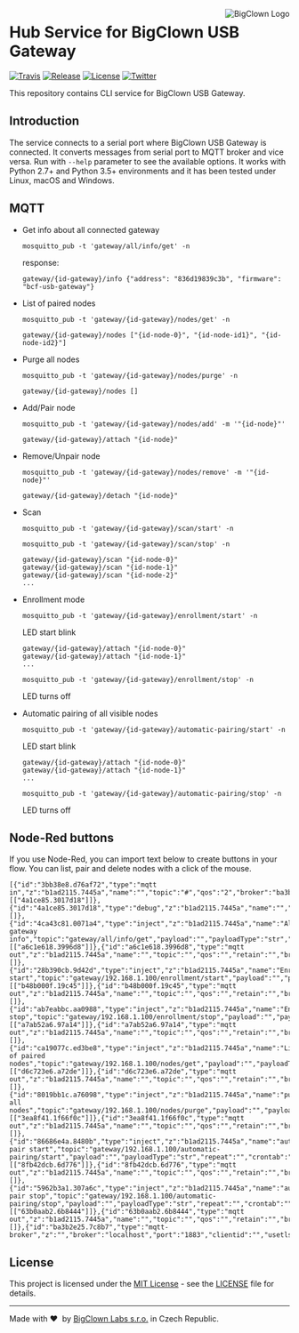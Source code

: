 <a href="https://www.bigclown.com"><img src="https://s3.eu-central-1.amazonaws.com/bigclown/gh-readme-logo.png" alt="BigClown Logo" align="right"></a>

# Hub Service for BigClown USB Gateway

[![Travis](https://img.shields.io/travis/bigclownlabs/bch-usb-gateway/master.svg)](https://travis-ci.org/bigclownlabs/bch-usb-gateway)
[![Release](https://img.shields.io/github/release/bigclownlabs/bch-usb-gateway.svg)](https://github.com/bigclownlabs/bch-usb-gateway/releases)
[![License](https://img.shields.io/github/license/bigclownlabs/bch-usb-gateway.svg)](https://github.com/bigclownlabs/bch-usb-gateway/blob/master/LICENSE)
[![Twitter](https://img.shields.io/twitter/follow/BigClownLabs.svg?style=social&label=Follow)](https://twitter.com/BigClownLabs)

This repository contains CLI service for BigClown USB Gateway.

## Introduction

The service connects to a serial port where BigClown USB Gateway is connected.
It converts messages from serial port to MQTT broker and vice versa.
Run with `--help` parameter to see the available options.
It works with Python 2.7+ and Python 3.5+ environments and it has been tested under Linux, macOS and Windows.


## MQTT

* Get info about all connected gateway
  ```
  mosquitto_pub -t 'gateway/all/info/get' -n
  ```
  response:
  ```
  gateway/{id-gateway}/info {"address": "836d19839c3b", "firmware": "bcf-usb-gateway"}
  ```

* List of paired nodes
  ```
  mosquitto_pub -t 'gateway/{id-gateway}/nodes/get' -n
  ```

  ```
  gateway/{id-gateway}/nodes ["{id-node-0}", "{id-node-id1}", "{id-node-id2}"]
  ```

* Purge all nodes
  ```
  mosquitto_pub -t 'gateway/{id-gateway}/nodes/purge' -n
  ```

  ```
  gateway/{id-gateway}/nodes []
  ```

* Add/Pair node
  ```
  mosquitto_pub -t 'gateway/{id-gateway}/nodes/add' -m '"{id-node}"'
  ```

  ```
  gateway/{id-gateway}/attach "{id-node}"
  ```

* Remove/Unpair node
  ```
  mosquitto_pub -t 'gateway/{id-gateway}/nodes/remove' -m '"{id-node}"'
  ```

  ```
  gateway/{id-gateway}/detach "{id-node}"
  ```

* Scan

  ```
  mosquitto_pub -t 'gateway/{id-gateway}/scan/start' -n
  ```

  ```
  mosquitto_pub -t 'gateway/{id-gateway}/scan/stop' -n
  ```

  ```
  gateway/{id-gateway}/scan "{id-node-0}"
  gateway/{id-gateway}/scan "{id-node-1}"
  gateway/{id-gateway}/scan "{id-node-2}"
  ...
  ```

* Enrollment mode

  ```
  mosquitto_pub -t 'gateway/{id-gateway}/enrollment/start' -n
  ```
  LED start blink
  ```
  gateway/{id-gateway}/attach "{id-node-0}"
  gateway/{id-gateway}/attach "{id-node-1}"
  ...
  ```

  ```
  mosquitto_pub -t 'gateway/{id-gateway}/enrollment/stop' -n
  ```
  LED turns off


* Automatic pairing of all visible nodes

  ```
  mosquitto_pub -t 'gateway/{id-gateway}/automatic-pairing/start' -n
  ```
  LED start blink
  ```
  gateway/{id-gateway}/attach "{id-node-0}"
  gateway/{id-gateway}/attach "{id-node-1}"
  ...
  ```

  ```
  mosquitto_pub -t 'gateway/{id-gateway}/automatic-pairing/stop' -n
  ```
  LED turns off

## Node-Red buttons

If you use Node-Red, you can import text below to create buttons in your flow. You can list, pair and delete nodes with a click of the mouse.

```
[{"id":"3bb38e8.d76af72","type":"mqtt in","z":"b1ad2115.7445a","name":"","topic":"#","qos":"2","broker":"ba3b2e25.7c8b7","x":190,"y":260,"wires":[["4a1ce85.3017d18"]]},{"id":"4a1ce85.3017d18","type":"debug","z":"b1ad2115.7445a","name":"","active":true,"console":"false","complete":"false","x":370,"y":260,"wires":[]},{"id":"4ca43c81.0071a4","type":"inject","z":"b1ad2115.7445a","name":"All gateway info","topic":"gateway/all/info/get","payload":"","payloadType":"str","repeat":"","crontab":"","once":false,"x":219,"y":352,"wires":[["a6c1e618.3996d8"]]},{"id":"a6c1e618.3996d8","type":"mqtt out","z":"b1ad2115.7445a","name":"","topic":"","qos":"","retain":"","broker":"ba3b2e25.7c8b7","x":404,"y":353,"wires":[]},{"id":"28b390cb.9d42d","type":"inject","z":"b1ad2115.7445a","name":"Enrollment start","topic":"gateway/192.168.1.100/enrollment/start","payload":"","payloadType":"str","repeat":"","crontab":"","once":false,"x":220,"y":480,"wires":[["b48b000f.19c45"]]},{"id":"b48b000f.19c45","type":"mqtt out","z":"b1ad2115.7445a","name":"","topic":"","qos":"","retain":"","broker":"ba3b2e25.7c8b7","x":405,"y":481,"wires":[]},{"id":"ab7eabbc.aa0988","type":"inject","z":"b1ad2115.7445a","name":"Enrollment stop","topic":"gateway/192.168.1.100/enrollment/stop","payload":"","payloadType":"str","repeat":"","crontab":"","once":false,"x":220,"y":520,"wires":[["a7ab52a6.97a14"]]},{"id":"a7ab52a6.97a14","type":"mqtt out","z":"b1ad2115.7445a","name":"","topic":"","qos":"","retain":"","broker":"ba3b2e25.7c8b7","x":405,"y":521,"wires":[]},{"id":"ca19077c.ed3be8","type":"inject","z":"b1ad2115.7445a","name":"List of paired nodes","topic":"gateway/192.168.1.100/nodes/get","payload":"","payloadType":"str","repeat":"","crontab":"","once":false,"x":230,"y":400,"wires":[["d6c723e6.a72de"]]},{"id":"d6c723e6.a72de","type":"mqtt out","z":"b1ad2115.7445a","name":"","topic":"","qos":"","retain":"","broker":"ba3b2e25.7c8b7","x":405,"y":401,"wires":[]},{"id":"8019bb1c.a76098","type":"inject","z":"b1ad2115.7445a","name":"purge all nodes","topic":"gateway/192.168.1.100/nodes/purge","payload":"","payloadType":"str","repeat":"","crontab":"","once":false,"x":220,"y":700,"wires":[["3ea8f41.1f66f0c"]]},{"id":"3ea8f41.1f66f0c","type":"mqtt out","z":"b1ad2115.7445a","name":"","topic":"","qos":"","retain":"","broker":"ba3b2e25.7c8b7","x":405,"y":701,"wires":[]},{"id":"86686e4a.8480b","type":"inject","z":"b1ad2115.7445a","name":"auto pair start","topic":"gateway/192.168.1.100/automatic-pairing/start","payload":"","payloadType":"str","repeat":"","crontab":"","once":false,"x":210,"y":580,"wires":[["8fb42dcb.6d776"]]},{"id":"8fb42dcb.6d776","type":"mqtt out","z":"b1ad2115.7445a","name":"","topic":"","qos":"","retain":"","broker":"ba3b2e25.7c8b7","x":405,"y":581,"wires":[]},{"id":"5962b3a1.307a6c","type":"inject","z":"b1ad2115.7445a","name":"auto pair stop","topic":"gateway/192.168.1.100/automatic-pairing/stop","payload":"","payloadType":"str","repeat":"","crontab":"","once":false,"x":210,"y":620,"wires":[["63b0aab2.6b8444"]]},{"id":"63b0aab2.6b8444","type":"mqtt out","z":"b1ad2115.7445a","name":"","topic":"","qos":"","retain":"","broker":"ba3b2e25.7c8b7","x":405,"y":621,"wires":[]},{"id":"ba3b2e25.7c8b7","type":"mqtt-broker","z":"","broker":"localhost","port":"1883","clientid":"","usetls":false,"compatmode":true,"keepalive":"60","cleansession":true,"willTopic":"","willQos":"0","willPayload":"","birthTopic":"","birthQos":"0","birthPayload":""}]
```

## License

This project is licensed under the [MIT License](https://opensource.org/licenses/MIT/) - see the [LICENSE](LICENSE) file for details.

---

Made with &#x2764;&nbsp; by [BigClown Labs s.r.o.](https://www.bigclown.com) in Czech Republic.
